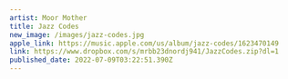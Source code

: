 ```yaml
---
artist: Moor Mother
title: Jazz Codes
new_image: /images/jazz-codes.jpg
apple_link: https://music.apple.com/us/album/jazz-codes/1623470149
link: https://www.dropbox.com/s/mrbb23dnordj941/JazzCodes.zip?dl=1
published_date: 2022-07-09T03:22:51.390Z
---
```

